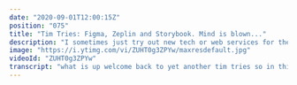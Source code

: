```yaml
---
date: "2020-09-01T12:00:15Z"
position: "075"
title: "Tim Tries: Figma, Zeplin and Storybook. Mind is blown..."
description: "I sometimes just try out new tech or web services for the first time and give my feedback as I go. This is the #timtries Series. In this video I look at Figma, Zeplin and Storybook. I recently learnt how nicely all these tools integrate so developers get a MUCH better DX. Zeplin acts as the hub and the creative source of truth for development, QA, business analysts, UX and creative people.\n\nConclusion: Mind is blown... Zeplin CLI is amazing.\nDisclaimer: this content is not sponsored and my opinions are honest and real time.\n\nFollow me here:\nBuy me a coffee: https://www.buymeacoff.ee/timbenniks\nWebsite: https://timbenniks.dev/\nTwitter: https://twitter.com/timbenniks\nGithub: https://github.com/timbenniks"
image: "https://i.ytimg.com/vi/ZUHT0g3ZPYw/maxresdefault.jpg"
videoId: "ZUHT0g3ZPYw"
transcript: "what is up welcome back to yet another tim tries so in this video series i try out stuff that i never did before so i genuinely look at something the first time so this time i'm going to look into how to make sure that your design system for your project really connect to your technology and so a couple of weeks ago i saw my colleague brian from new york give this demo on how to connect the creative work to the interactive style guide and to your code editor and my mind was blown and i always wanted to use this but i never really saw it in practice it was really hard to do and now that the technology advanced a little bit i'm more senior i kind of know what i want now i thought okay it's time i'm just gonna try this so after the intro we'll dive in what you can do with figma zepplin storybook and vs go there we go [Music] all right so here in my browser i just loaded a little image that i just photoshopped together and here you'll see we have figma zeppelin and storybook so basically let me just go over what i think those are figma is kind of the new photoshop the new sketch but then online it's all in a browser it's really good it's really good for web development it's really good for making designs that are modular with components and reusable stuff and responsive stuff great stuff right so then we have zeppelin and zeppelin is similar to projects like envision where you can kind of look at your designs online and they're all synced there so photoshop can sing their sketch can sing their figma can sync there probably more and then you can actually look at all the screens and you can inspect so when you click on a button you can actually see the code or you can see whatever it's really cool so it also has like a style guide and you can see reusable components in it so zeppelin is kind of your source of truth for your design for everybody in your team and then we have storybook which is basically what sapling is but then with actual front-end code so here this which we call our living style guide so apparently what my colleague showed me you can connect all of them up so figma and zeppelin have a native connection there's like a plugin you can use so when you design something you can sync it with zeppelin so then web developers would go to zeppelin and actually have a look at that design but wouldn't it be cool if those designs were directly also matched with your storybook work where you put your real code and wouldn't it be cool if i could also link to let's say confluence or a wiki or a ticketing system or my github or my fiest code all from zeppelin so this becomes like the hub and this is possible so today i'm gonna try that so when you have a look here you actually have this connected components from zeppelin so this came out somewhere last year you see six months ago so this is pretty new and actually when you go over it you can see here in zeppelin you have some really cool side panel that actually shows me like this i guess this is a react button right and it has an opening github open in storybook i want this stuff so i already did a bit of homework because i didn't want you to look at me creating projects and designs and setting up everything so i have a storybook running with one button inside i already built it so how about we go to figma create a button and then sync that to zeppelin and then connect zeppelin to my vs code and how everything connects basically let's let's go for that so first let's open figma so this is very simple we're just going to make like a really simple button okay i'm going to make it black and then inside i'm going to write something and that's going to have to be white and let's maybe center it nicely okay i'm just literally gonna use it like this well this is a bit big maybe can we change the font size um you know what let's not go there what you can do though is actually connect this and make this a component so this is what i've learned so now that i created a component out of this we can actually look at the assets and then here we have local components so this thing you can reuse everywhere in your design so for now i'm not going to dive in and do more this is literally it we don't need more from figma so what i've seen um i already connected a zeppelin two figma so we can actually go plugins zeppelin let's see what it does so it's loading my zeppelin so now i have to select what i want to sync and i want to do export so now it's launching my zeppelin local app okay and so i have an amazing um web design thing already so you can see here this is also amazing web design i just made two projects so i'm gonna be like okay let's just export let's run with it okay so now it opens zeppelin imported component one so i think this is going to be in the style guide components yes i think yes so now what we did when i click on this i can actually click on this and inspect it and it actually says i am a button this is my class name and it has like width and height and font family and stuff like that i can go into all the specifics that i need and this is also not a zeppelin video so i'm not going to dive deeper into that but this basically has a local style light where i have a button that is going to be able to be reused but then look here on the side connect this component to your components in code and see quick links and stuff like that so that's what we're going for so basically this will be the heart this page here or maybe color palette or dashboard or whatever but let's say our style guide is the heart of our project and i want to be able to link to everywhere from here right so turns out there is a video oh not video a vs code plugin for vs code that connects zeppelin and then in there you can actually do a whole bunch so let's install that oh before we go um why not i'll show you um the button that i built in storybook mdm run story book okay running running running so now it's basically just opening storybook and there's my button so this i pre-built this is just a vgs button very simple you have some props and on click action there's nothing else or you can look at the docs and you can see like i did nothing else to this there's no different variations of the button nothing else it's just the same as in figma basically right and i've also already created a git repository because i want to later on connect git to my zeppelin okay so now let's go to vs code and find this zeppelin plugin okay so zepplin this is this thing the thing we're just looking at so okay so let's install reload okay we just got a little icon here okay this is my design project so um i'm guilty here because a couple of weeks ago my colleague brian that showed me this say hey you just installed that vs code plugin and so i'm already logged in to my my zeppelin that doesn't mean that i know what i'm doing but that just i thought when i uninstalled it and reinstalled it for the video i would have to log in but it's smart nice it's still there so basically this is my amazing design screens and components which is basically this is also the my amazing design project there we go and this is the cell guide with components so let's have a look and then we can see components here component one um let's just open it up oh and it just opened from field code into this that is pretty decent that's a nice start right but i know and i've seen you can actually connect all of this code that we see here my um my story file here you can connect this also to zeppelin and there is a documentation here so we looked at this before right so basically getting started so we are using fjs in this case so let's just open this tab and try to install it okay so um yeah so they're talking about this configuration file and i've seen that before so let's go to vs code and actually try to just type zeppelin here create zeppelin configuration file so okay i've seen brian do this so basically this is the components.json that connects everything together and i think what you can even do because there's a zeppelin cli that i've also previously installed you can actually when you hit zeppelin connect you can connect this file to the files in your code base right to zeppelin so there's like an api connection so let's add a project so i am in my personal workspace and you can see all my projects here so in my amazing design project i don't think we have a style guide but we do have components and then actually now it finds oh yeah this is my local button.view yeah that's my component ok and now so it's found a component with the path to my button and then we can connect that to a zeppelin component which is my component one okay so now i saved it and eslint or prettier did something to it but basically it now created it knows the project and it knows my components now um i think however we can do more here because what i saw when we go back to that fuji s thing is that this oh yeah so prepare the configuration file we just did that um yeah we did all of this add components from your code base we did and then isn't there like okay so this is zeppelin names yeah so the cli thing i did that before and then we have to install the plug-in okay this we can do and we have to turn off this and install this while we wait let's read a bit more okay so we just have to add that plug-in to the configuration okay let's do it okay so now it has the zeppelin cli connect plug-in view and then what they're saying oh here we go run the zeppelin cli so with the sapling connect so this is the thing i tried before so i'm just gonna go and click that now so i think what it did now is it basically looked at that connection thing that components are json and connected it to zeppelin so let's open zaplin click on that button and now we can see there's this my button thing so this is basically an instance of my code and it says to because it probably read my props so it knows this is a string and that that's pretty decent so it kind of okay so it's in storage button.view so when i click this i want to go to visual studio code and open the magic this is actually my component it's a pity that it didn't open it in my open project already but you know it's nice let's get back because i think okay so this we did let me see this is the fuji s one right because i saw here look we can add repository links but also storybook links i think that's what we want to do first so let's open storybook and have a look okay so we're going to have to install that plugin also to be honest it's a pity that it's global installs i don't really like that again you know whatever i prefer that it's local so i don't pollute my global scope or whatever okay so it installed that it's really fast that's nice um so then i'm gonna have to add my plug-in okay we can do this so another plug-in and they look at localhost 9009 but my thing i think it ran at 606 right yeah okay let's see um what else because just with this i don't think that's gonna be enough oh we can also have a remote instance okay so when i um output my storybook maybe to whatever versal or netlify we can link there that's pretty cool okay so the component stuff we did this yes we did that too ah but look there's actually a storybook property okay let's add this to our zeppelin names actually i don't like this component one but i never gave it a nice name in oh look whoa it actually has like a nice view of it imagine if this was like a proper component that looks cool so it is a design system button but let's just call it component one because well that's actually what it is right and it has different stories so i know i made one story right when we look at my stories i just have the primary the default one or when you look it's as hilly as okay so let's call it primary then that's the only one that i have let's see do we need to do more i don't think so i think we just aye we sappling connect again well we can do that let's connect it ah detective storybook at 6006 nice so it's found the story okay oh yeah opening storybook yeah that's cool so now we can actually go from in this place we can now go to storybook we can go to visual studio code and we can see our component here but i know there's more i know we can also have links to github and we can have links to let's say your wiki and stuff like that so let's have a look so here repository links i think that's what we want let's have a look i think this is probably not even a plug-in they probably just understand it already um ah so we can literally just say okay oh that's my mistake github okay let's put that in i said where did i want it below components and of course this is timpanics and i made it called i called it this one would that that's it wait let's read i never read i should read ah because probably it knows this path so i i'm assuming it's just gonna work ah branch yeah i actually have master oops it's json not javascript okay let's zaplin connect again and see what it added for us okay okay there's the github let's click beam there's my source stories button.view what i like this so much man and it's you know what this is also it's so simple i want to know if there's more now okay we did this one custom links and then we have style guidelines i don't use that so probably not so but let's have a look what the custom links do oh i can literally choose what it is okay i can have a links property and then say confluence and then have a url okay well i won't do that now because i don't have a confluence page but potentially that's pretty cool oh and then you can add a confluence property with the url path okay so the link here for type confluence it's like the base url and then you add the url path it's basically like the path of your code with the github one yeah okay that kind of makes sense so with this we can open it in confluence we can open it in jira maybe we have some other systems maybe we can you know i'm liking it um is there anything else we should dive into i don't think so i'm already talking for 18 minutes so let's like this is awesome right now my zeppelin and imagine this was a rich experience right with a lot of content imagine how easy it is for a developer to actually have a look and say okay this is my my thing this is the props i need let's open it in github or in storybook let's open in storybook let's see if my code is actually the same right i can put that side by side and actually have a look and i can see now my padding is probably a little bit off but what's interesting to me is we also have figma and maybe what i want to do is this oh red doesn't work okay okay and then we're just gonna sync this okay export complete i don't think i did that right you know what screw it doesn't matter um i did too much anyways thank you for watching and i'll see you next time"
---
```



